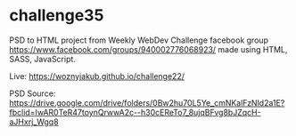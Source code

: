 # challenge35
PSD to HTML project from Weekly WebDev Challenge facebook group https://www.facebook.com/groups/940002776068923/ made using HTML, SASS, JavaScript.

Live: https://woznyjakub.github.io/challenge22/

PSD Source: https://drive.google.com/drive/folders/0Bw2hu70L5Ye_cmNKalFzNld2a1E?fbclid=IwAR0TeR47toynQrwwA2c--h30cEReTo7_8ujqBFvg8bJZqcH-aJHxrj_Wgq8
